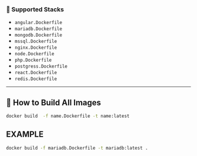 
### 📂 Supported Stacks

- `angular.Dockerfile`
- `mariadb.Dockerfile`
- `mongodb.Dockerfile`
- `mssql.Dockerfile`
- `nginx.Dockerfile`
- `node.Dockerfile`
- `php.Dockerfile`
- `postgress.Dockerfile`
- `react.Dockerfile`
- `redis.Dockerfile`

---

## 🔧 How to Build All Images
```bash
docker build  -f name.Dockerfile -t name:latest
```

## EXAMPLE 
```bash
docker build -f mariadb.Dockerfile -t mariadb:latest .
```